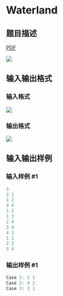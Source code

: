 # Waterland

## 题目描述

[problemUrl]: https://uva.onlinejudge.org/index.php?option=com_onlinejudge&Itemid=8&category=78&page=show_problem&problem=2702

[PDF](https://uva.onlinejudge.org/external/116/p11655.pdf)

![](https://cdn.luogu.com.cn/upload/vjudge_pic/UVA11655/5fb949d20780c1348eef0296c0979e88f24d125e.png)

## 输入输出格式

### 输入格式

![](https://cdn.luogu.com.cn/upload/vjudge_pic/UVA11655/4e7555aec98e326cb9f022b0d12fe6662212840a.png)

### 输出格式

![](https://cdn.luogu.com.cn/upload/vjudge_pic/UVA11655/6e51bb1d076e562d18b219f6849c211338f29529.png)

## 输入输出样例

### 输入样例 #1

```cpp
3
2 1
1 2
4 4
1 2
1 3
2 4
3 4
4 3
1 2
2 3
3 4
```


### 输出样例 #1

```cpp
Case 1: 1 1
Case 2: 4 2
Case 3: 3 1
```


